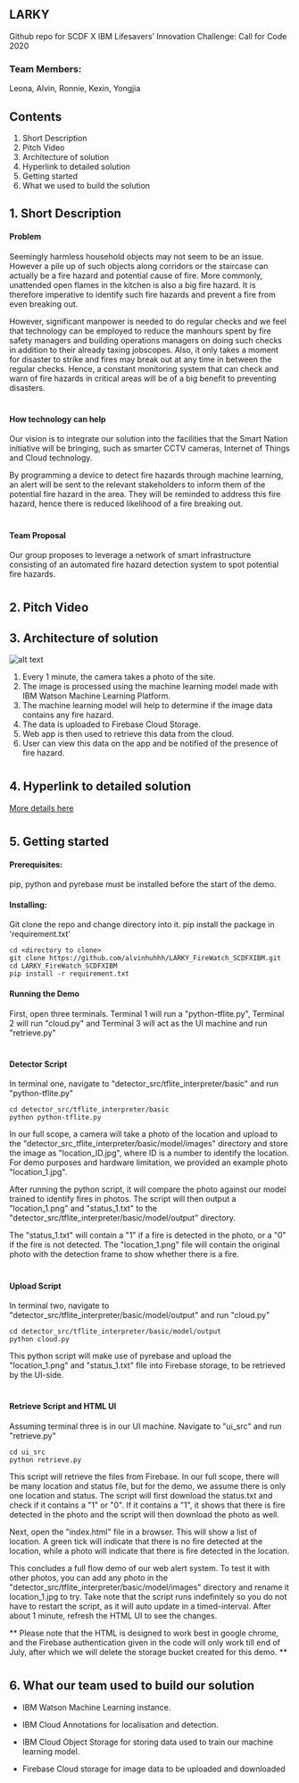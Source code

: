 ## LARKY

Github repo for SCDF X IBM Lifesavers’ Innovation Challenge: Call for Code 2020

### Team Members: 
Leona, Alvin, Ronnie, Kexin, Yongjia

## **Contents**
1. Short Description
2. Pitch Video
3. Architecture of solution
4. Hyperlink to detailed solution
5. Getting started
6. What we used to build the solution

## 1. **Short Description**

#### **Problem**

Seemingly harmless household objects may not seem to be an issue. However a pile up of such objects along corridors or the staircase can actually be a fire hazard and potential cause of fire. More commonly, unattended open flames in the kitchen is also a big fire hazard. It is therefore imperative to identify such fire hazards and prevent a fire from even breaking out.

However, significant manpower is needed to do regular checks and we feel that technology can be employed to reduce the manhours spent by fire safety managers and building operations managers on doing such checks in addition to their already taxing jobscopes. Also, it only takes a moment for disaster to strike and fires may break out at any time in between the regular checks. Hence, a constant monitoring system that can check and warn of fire hazards in critical areas will be of a big benefit to preventing disasters.
#
#### How technology can help

Our vision is to integrate our solution into the facilities that the Smart Nation initiative will be bringing, such as smarter CCTV cameras, Internet of Things and Cloud technology.

By programming a device to detect fire hazards through machine learning, an alert will be sent to the relevant stakeholders to inform them of the potential fire hazard in the area. They will be reminded to address this fire hazard, hence there is reduced likelihood of a fire breaking out.
#
#### Team Proposal

Our group proposes to leverage a network of smart infrastructure consisting of an automated fire hazard detection system to spot potential fire hazards.
#

## 2. **Pitch Video**

## 3. **Architecture of solution** 

![alt text][logo]

[logo]: https://github.com/alvinhuhhh/LARKY_SCDFXIBM/blob/master/framework.jpg

1. Every 1 minute, the camera takes a photo of the site.
2. The image is processed using the machine learning model made with IBM Watson Machine Learning Platform.
3. The machine learning model will help to determine if the image data contains any fire hazard.
4. The data is uploaded to Firebase Cloud Storage.
5. Web app is then used to retrieve this data from the cloud.
6. User can view this data on the app and be notified of the presence of fire hazard.

#
## 4. **Hyperlink to detailed solution**

[More details here](https://github.com/alvinhuhhh/LARKY_FireWatch_SCDFXIBM/blob/master/detailed_solution.txt)

#
## 5. **Getting started** 

#### Prerequisites:

pip, python and pyrebase must be installed before the start of the demo.

#### Installing:

Git clone the repo and change directory into it. pip install the package in 'requirement.txt' 

```
cd <directory to clone>
git clone https://github.com/alvinhuhhh/LARKY_FireWatch_SCDFXIBM.git
cd LARKY_FireWatch_SCDFXIBM
pip install -r requirement.txt
``` 

#### Running the Demo

First, open three terminals. Terminal 1 will run a "python-tflite.py", Terminal 2 will run "cloud.py" and Terminal 3 will act as the UI machine and run
"retrieve.py"
#
#### Detector Script
In terminal one, navigate to "detector_src/tflite_interpreter/basic" and run "python-tflite.py"

``` 
cd detector_src/tflite_interpreter/basic
python python-tflite.py
```

In our full scope, a camera will take a photo of the location and upload to the "detector_src_tflite_interpreter/basic/model/images" directory and store
the image as "location_ID.jpg", where ID is a number to identify the location. For demo purposes and hardware limitation, we provided an example photo
"location_1.jpg".

After running the python script, it will compare the photo against our model trained to identify fires in photos. The script will then output a "location_1.png" 
and "status_1.txt" to the "detector_src/tflite_interpreter/basic/model/output" directory.

The "status_1.txt" will contain a "1" if a fire is detected in the photo, or a "0" if the fire is not detected. The "location_1.png" file will contain the 
original photo with the detection frame to show whether there is a fire. 
#
#### Upload Script

In terminal two, navigate to "detector_src/tflite_interpreter/basic/model/output" and run "cloud.py"

```
cd detector_src/tflite_interpreter/basic/model/output
python cloud.py
```

This python script will make use of pyrebase and upload the "location_1.png" and "status_1.txt" file into Firebase storage, to be retrieved by the UI-side.
#
#### Retrieve Script and HTML UI

Assuming terminal three is in our UI machine. Navigate to "ui_src" and run "retrieve.py"

```
cd ui_src 
python retrieve.py 
```

This script will retrieve the files from Firebase. In our full scope, there will be many location and status file, but for the demo, we assume there is
only one location and status. The script will first download the status.txt and check if it contains a "1" or "0". If it contains a "1", it shows that
there is fire detected in the photo and the script will then download the photo as well.

Next, open the "index.html" file in a browser. This will show a list of location. A green tick will indicate that there is no fire detected at the location, while a photo will indicate that there is fire detected in the location.

This concludes a full flow demo of our web alert system. To test it with other photos, you can add any photo in the 
"detector_src/tflite_interpreter/basic/model/images" directory and rename it location_1.jpg to try. Take note that the script runs indefinitely so you do not have to restart the script, as it will auto update in a timed-interval. After about 1 minute, refresh the HTML UI to see the changes. 

** Please note that the HTML is designed to work best in google chrome, and the Firebase authentication given in the code will only work till end of July, after which we will delete the storage bucket created for this demo. **

#
## 6. **What our team used to build our solution** 
* IBM Watson Machine Learning instance.

* IBM Cloud Annotations for localisation and detection.

* IBM Cloud Object Storage for storing data used to train our machine learning model.

* Firebase Cloud storage for image data to be uploaded and downloaded
#
